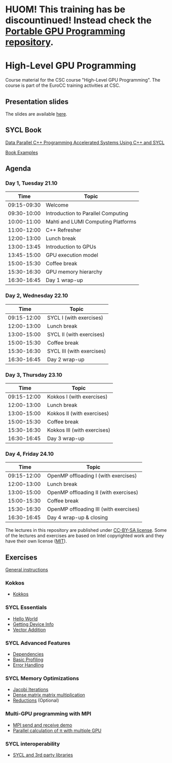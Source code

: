 # HUOM! This training has be discountinued! Instead check the [Portable GPU Programming repository](../portable-gpu-programming).

# High-Level GPU Programming

Course material for the CSC course "High-Level  GPU Programming". The course is
part of the EuroCC training activities at CSC.

## Presentation slides

The slides are available [here](https://csc-training.github.io/high-level-gpu-programming/).

## SYCL Book

[Data Parallel C++ Programming Accelerated Systems Using C++ and SYCL](https://link.springer.com/book/10.1007/978-1-4842-9691-2)

[Book Examples](https://github.com/Apress/data-parallel-CPP.git)

## Agenda

### Day 1, Tuesday 21.10

| Time         | Topic |
| ----         | ----- |
| 09:15-09:30  | Welcome
| 09:30-10:00  | Introduction to Parallel Computing
| 10:00-11:00  | Mahti and LUMI Computing Platforms
| 11:00-12:00  | C++ Refresher
| 12:00-13:00  | Lunch break
| 13:00-13:45  | Introduction to GPUs
| 13:45-15:00  | GPU execution model
| 15:00-15:30  | Coffee break
| 15:30-16:30  | GPU memory hierarchy
| 16:30-16:45  | Day 1 wrap-up

### Day 2, Wednesday 22.10

| Time         | Topic |
| ----         | ----- |
| 09:15-12:00  | SYCL I (with exercises)
| 12:00-13:00  | Lunch break
| 13:00-15:00  | SYCL II (with exercises)
| 15:00-15:30  | Coffee break
| 15:30-16:30  | SYCL III (with exercises)
| 16:30-16:45  | Day 2 wrap-up

### Day 3, Thursday 23.10

| Time         | Topic |
| ----         | ----- |
| 09:15-12:00  | Kokkos I (with exercises)
| 12:00-13:00  | Lunch break
| 13:00-15:00  | Kokkos II (with exercises)
| 15:00-15:30  | Coffee break
| 15:30-16:30  | Kokkos III (with exercises)
| 16:30-16:45  | Day 3 wrap-up

### Day 4, Friday 24.10

| Time         | Topic |
| ----         | ----- |
| 09:15-12:00  | OpenMP offloading I (with exercises)
| 12:00-13:00  | Lunch break
| 13:00-15:00  | OpenMP offloading II (with exercises)
| 15:00-15:30  | Coffee break
| 15:30-16:30  | OpenMP offloading III (with exercises)
| 16:30-16:45  | Day 4 wrap-up & closing

The lectures in this repository are published under [CC-BY-SA license](https://creativecommons.org/licenses/by-nc/4.0/). Some of the lectures and exercises are based on Intel copyrighted work and they have their own license ([MIT](https://spdx.org/licenses/MIT.html)).

## Exercises

[General instructions](Exercises_Instructions.md)

### Kokkos
- [Kokkos](/exercises/kokkos)

### SYCL Essentials
- [Hello World](/exercises/sycl/00-hello/)
- [Getting Device Info](/exercises/sycl/01-info/)
- [Vector Addition](/exercises/sycl/02-vector_add)

### SYCL Advanced Features
- [Dependencies](exercises/sycl/03-axpy/)
- [Basic Profiling](exercises/sycl/12-basic-profiling)
- [Error Handling](exercises/sycl/13-error-handling/)

### SYCL Memory Optimizations
- [Jacobi Iterations](exercises/sycl/07-jacobi)
- [Dense matrix matrix multiplication](exercises/sycl/04-matrix-matrix-mul)
- [Reductions](exercises/sycl/06-reduction-direct) (Optional)

### Multi-GPU programming with MPI
- [MPI send and receive demo](exercises/sycl/08-mpi)
- [Parallel calculation of π with multiple GPU](exercises/sycl/11-pi/)

### SYCL interoperability
- [SYCL and 3rd party libraries](exercises/sycl/09-interoperability/)
